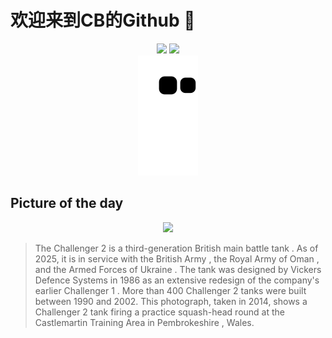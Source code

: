 
# 欢迎来到CB的Github 👋

<div align="center">
  <img height="137px" src="https://github-readme-stats.vercel.app/api?username=SuperCB&show_icons=true&theme=radical" />
  <img height="137px" src="https://github-readme-stats.vercel.app/api/top-langs/?username=SuperCB&hide_title=true&hide_border=true&layout=compact&langs_count=6&text_color=000&icon_color=fff" />
</div>


<div align="center">
    <img src="./contribution-snake/github-contribution-grid-snake.svg" />
</div>



## Picture of the day
<div align="center">
  <img width=400px src="https://upload.wikimedia.org/wikipedia/commons/thumb/b/bd/Challenger_2_Tank_Firing_a_Shell_MOD_45157421.jpg/1200px-Challenger_2_Tank_Firing_a_Shell_MOD_45157421.jpg" />
</div>

>The  Challenger 2  is a  third-generation  British  main battle tank . As of 2025, it is in service with the  British Army , the  Royal Army of Oman , and the  Armed Forces of Ukraine . The tank was designed by  Vickers Defence Systems  in 1986 as an extensive redesign of the company's earlier  Challenger 1 . More than 400 Challenger 2 tanks were built between 1990 and 2002. This photograph, taken in 2014, shows a Challenger 2 tank firing a practice  squash-head round  at the  Castlemartin Training Area  in  Pembrokeshire , Wales.


